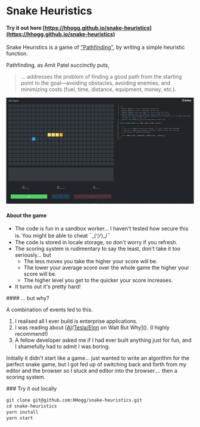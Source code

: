 # Snake Heuristics

#### Try it out here [https://hhogg.github.io/snake-heuristics](https://hhogg.github.io/snake-heuristics)

Snake Heuristics is a game of ["Pathfinding"](http://theory.stanford.edu/~amitp/GameProgramming/Heuristics.html), by writing a simple heuristic function. 

Pathfinding, as Amit Patel succinctly puts,

> ... addresses the problem of finding a good path from the starting point to the goal―avoiding obstacles, avoiding enemies, and minimizing costs (fuel, time, distance, equipment, money, etc.). 

![](./screenshot.png)

#### About the game

* The code is fun in a sandbox worker... I haven't tested how secure this is. You might be able to cheat ¯\_(ツ)_/¯
* The code is stored in locale storage, so don't worry if you refresh. 
* The scoring system is rudimentary to say the least, don't take it too seriously... but 
  * The less moves you take the higher your score will be.
  * The lower your average score over the whole game the higher your score will be.
  * The higher level you get to the quicker your score increases.
* It turns out it's pretty hard!

#### ... but why?

A combination of events led to this. 

1. I realised all I ever build is enterprise applications.
1. I was reading about [[AI](http://waitbutwhy.com/2015/01/artificial-intelligence-revolution-1.html)/[Tesla/Elon](http://waitbutwhy.com/2015/05/elon-musk-the-worlds-raddest-man.html) on Wait But Why](). (I highly recommend!)
1. A fellow developer asked me if I had ever built anything just for fun, and I shamefully had to admit I was boring.

Initially it didn't start like a game... just wanted to write an algorithm for the perfect snake game, but I got fed up of switching back and forth from my editor and the browser so I stuck and editor into the browser.... then a scoring system.

### Try it out locally
```
git clone git@github.com:HHogg/snake-heuristics.git
cd snake-heuristics
yarn install
yarn start
```
